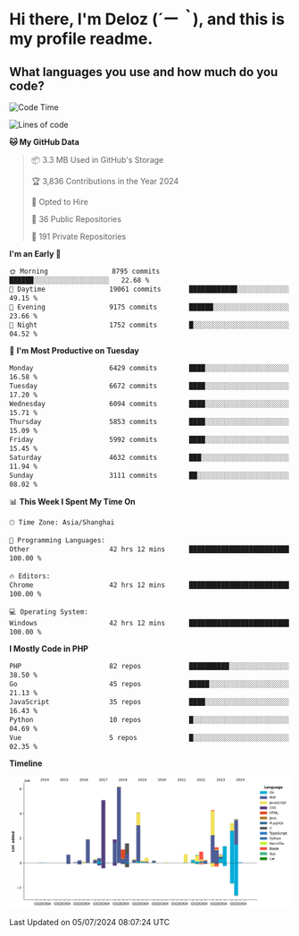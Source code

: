 # **Hi there, I'm Deloz (*´ー｀*), and this is my profile readme.**

## **What languages you use and how much do you code?**

<!--START_SECTION:waka-->
![Code Time](http://img.shields.io/badge/Code%20Time-4%2C356%20hrs%2038%20mins-blue)

![Lines of code](https://img.shields.io/badge/From%20Hello%20World%20I%27ve%20Written-41.4%20million%20lines%20of%20code-blue)

**🐱 My GitHub Data** 

> 📦 3.3 MB Used in GitHub's Storage 
 > 
> 🏆 3,836 Contributions in the Year 2024
 > 
> 💼 Opted to Hire
 > 
> 📜 36 Public Repositories 
 > 
> 🔑 191 Private Repositories 
 > 
**I'm an Early 🐤** 

```text
🌞 Morning                8795 commits        ██████░░░░░░░░░░░░░░░░░░░   22.68 % 
🌆 Daytime                19061 commits       ████████████░░░░░░░░░░░░░   49.15 % 
🌃 Evening                9175 commits        ██████░░░░░░░░░░░░░░░░░░░   23.66 % 
🌙 Night                  1752 commits        █░░░░░░░░░░░░░░░░░░░░░░░░   04.52 % 
```
📅 **I'm Most Productive on Tuesday** 

```text
Monday                   6429 commits        ████░░░░░░░░░░░░░░░░░░░░░   16.58 % 
Tuesday                  6672 commits        ████░░░░░░░░░░░░░░░░░░░░░   17.20 % 
Wednesday                6094 commits        ████░░░░░░░░░░░░░░░░░░░░░   15.71 % 
Thursday                 5853 commits        ████░░░░░░░░░░░░░░░░░░░░░   15.09 % 
Friday                   5992 commits        ████░░░░░░░░░░░░░░░░░░░░░   15.45 % 
Saturday                 4632 commits        ███░░░░░░░░░░░░░░░░░░░░░░   11.94 % 
Sunday                   3111 commits        ██░░░░░░░░░░░░░░░░░░░░░░░   08.02 % 
```


📊 **This Week I Spent My Time On** 

```text
🕑︎ Time Zone: Asia/Shanghai

💬 Programming Languages: 
Other                    42 hrs 12 mins      █████████████████████████   100.00 % 

🔥 Editors: 
Chrome                   42 hrs 12 mins      █████████████████████████   100.00 % 

💻 Operating System: 
Windows                  42 hrs 12 mins      █████████████████████████   100.00 % 
```

**I Mostly Code in PHP** 

```text
PHP                      82 repos            ██████████░░░░░░░░░░░░░░░   38.50 % 
Go                       45 repos            █████░░░░░░░░░░░░░░░░░░░░   21.13 % 
JavaScript               35 repos            ████░░░░░░░░░░░░░░░░░░░░░   16.43 % 
Python                   10 repos            █░░░░░░░░░░░░░░░░░░░░░░░░   04.69 % 
Vue                      5 repos             █░░░░░░░░░░░░░░░░░░░░░░░░   02.35 % 
```



**Timeline**

![Lines of Code chart](https://raw.githubusercontent.com/deloz/deloz/main/assets/bar_graph.png)


 Last Updated on 05/07/2024 08:07:24 UTC
<!--END_SECTION:waka-->
